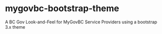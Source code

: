 # mygovbc-bootstrap-theme
A BC Gov Look-and-Feel for MyGovBC Service Providers using a bootstrap 3.x theme
